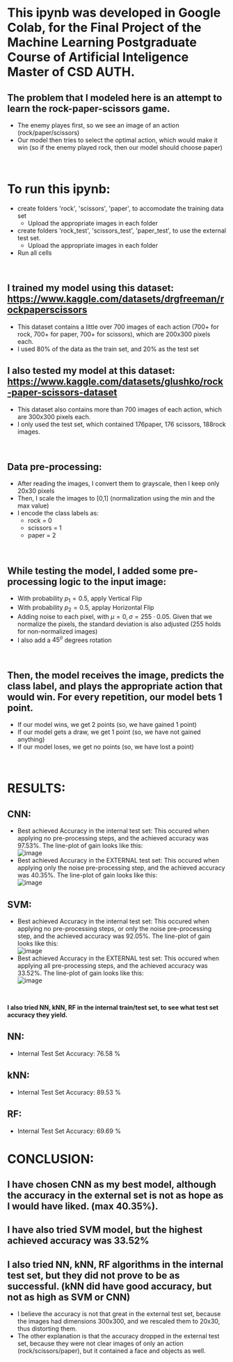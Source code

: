 # This ipynb was developed in Google Colab, for the Final Project of the Machine Learning Postgraduate Course of Artificial Inteligence Master of CSD AUTH.
## The problem that I modeled here is an attempt to learn the rock-paper-scissors game.
* The enemy playes first, so we see an image of an action (rock/paper/scissors)
* Our model then tries to select the optimal action, which would make it win (so if the enemy played rock, then our model should choose paper)
<br/>

# To run this ipynb:
* create folders 'rock', 'scissors', 'paper', to accomodate the training data set
  * Upload the appropriate images in each folder
* create folders 'rock_test', 'scissors_test', 'paper_test', to use the external test set.
  * Upload the appropriate images in each folder
* Run all cells
<br/>

## I trained my model using this dataset: https://www.kaggle.com/datasets/drgfreeman/rockpaperscissors
* This dataset contains a little over 700 images of each action (700+ for rock, 700+ for paper, 700+ for scissors), which are 200x300 pixels each.
* I used 80% of the data as the train set, and 20% as the test set
## I also tested my model at this dataset: https://www.kaggle.com/datasets/glushko/rock-paper-scissors-dataset
* This dataset also contains more than 700 images of each action, which are 300x300 pixels each.
* I only used the test set, which contained 176paper, 176 scissors, 188rock images.
<br/>

## Data pre-processing:
* After reading the images, I convert them to grayscale, then I keep only 20x30 pixels
* Then, I scale the images to [0,1] (normalization using the min and the max value)
* I encode the class labels as:
  * rock = 0
  * scissors = 1
  * paper = 2
<br/>

## While testing the model, I added some pre-processing logic to the input image:
* With probability $p_1=0.5$, apply Vertical Flip
* With probability $p_2=0.5$, applay Horizontal Flip
* Adding noise to each pixel, with $\mu = 0, \sigma = 255 \cdot 0.05$. Given that we normalize the pixels, the standard deviation is also adjusted (255 holds for non-normalized images)
* I also add a $45^o$ degrees rotation
<br/>

## Then, the model receives the image, predicts the class label, and plays the appropriate action that would win. For every repetition, our model bets 1 point.
* If our model wins, we get 2 points (so, we have gained 1 point)
* If our model gets a draw, we get 1 point (so, we have not gained anything)
* If our model loses, we get no points (so, we have lost a point)
<br/>

# RESULTS:
## CNN:
* Best achieved Accuracy in the internal test set: This occured when applying no pre-processing steps, and the achieved accuracy was 97.53%. The line-plot of gain looks like this: <br/>
![image](https://github.com/Evanslearn/1st-Semester-AI-2023-2024-/assets/104510165/fa87ed7a-47f4-4cf3-8aca-a98724585f23)
* Best achieved Accuracy in the EXTERNAL test set: This occured when applying only the noise pre-processing step, and the achieved accuracy was 40.35%. The line-plot of gain looks like this: <br/>
![image](https://github.com/Evanslearn/1st-Semester-AI-2023-2024-/assets/104510165/155d07c9-6cfa-4532-a390-f69e7bf07251)

## SVM:
* Best achieved Accuracy in the internal test set: This occured when applying no pre-processing steps, or only the noise pre-processing step, and the achieved accuracy was 92.05%. The line-plot of gain looks like this: <br/>
![image](https://github.com/Evanslearn/1st-Semester-AI-2023-2024-/assets/104510165/6220a066-0532-42d2-ac7c-ec8850a4798f)
* Best achieved Accuracy in the EXTERNAL test set: This occured when applying all pre-processing steps, and the achieved accuracy was 33.52%. The line-plot of gain looks like this: <br/>
![image](https://github.com/Evanslearn/1st-Semester-AI-2023-2024-/assets/104510165/247eae90-b474-4bf8-93dc-bc65001f9e6e)
<br/>

<b>I also tried NN, kNN, RF in the internal train/test set, to see what test set accuracy they yield.</b>
## NN:
* Internal Test Set Accuracy: 76.58 %
## kNN:
* Internal Test Set Accuracy: 89.53 %
## RF:
* Internal Test Set Accuracy: 69.69 %

# CONCLUSION:
## I have chosen CNN as my best model, although the accuracy in the external set is not as hope as I would have liked. (max 40.35%).<br/>
## I have also tried SVM model, but the highest achieved accuracy was 33.52%
## I also tried NN, kNN, RF algorithms in the internal test set, but they did not prove to be as successful. (kNN did have good accuracy, but not as high as SVM or CNN)
* I believe the accuracy is not that great in the external test set, because the images had dimensions 300x300, and we rescaled them to 20x30, thus distorting them.
* The other explanation is that the accuracy dropped in the external test set, because they were not clear images of only an action (rock/scissors/paper), but it contained a face and objects as well.
